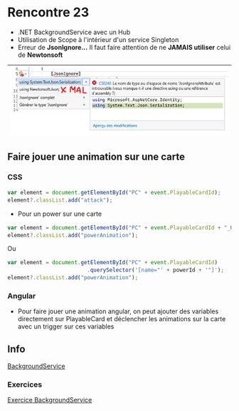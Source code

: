 # Rencontre 23

- .NET BackgroundService avec un Hub
- Utilisation de Scope à l'intérieur d'un service Singleton
- Erreur de **JsonIgnore...** Il faut faire attention de ne **JAMAIS utiliser** celui de **Newtonsoft**

|![Alt text](image.png)|
|-|

## Faire jouer une animation sur une carte

### CSS
```ts
var element = document.getElementById("PC" + event.PlayableCardId);
element?.classList.add("attack");
```

- Pour un power sur une carte

```ts
var element = document.getElementById("PC" + event.PlayableCardId + "_Heal");
element?.classList.add("powerAnimation");
```

Ou

```ts
var element = document.getElementById("PC" + event.PlayableCardId)
                         .querySelector('[name="' + powerId + '"]');
element?.classList.add("powerAnimation");
```

### Angular

- Pour faire jouer une animation angular, on peut ajouter des variables directement sur PlayableCard et déclencher les animations sur la carte avec un trigger sur ces variables


## Info

[BackgroundService](/info/BackgroundService)

### Exercices

[Exercice BackgroundService](/exercices/BackgroundService)
